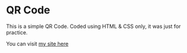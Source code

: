 # QR Code

This is a simple QR Code.
Coded using HTML & CSS only, it was just for practice.

You can visit [my site here](https://subir-qr-code.netlify.app/)